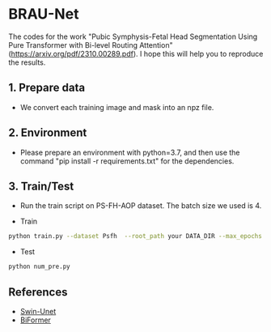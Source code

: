 # BRAU-Net
The codes for the work "Pubic Symphysis-Fetal Head Segmentation Using Pure Transformer with Bi-level Routing Attention"(https://arxiv.org/pdf/2310.00289.pdf). I hope this will help you to reproduce the results.

## 1. Prepare data
- We convert each training image and mask into an npz file.

## 2. Environment
- Please prepare an environment with python=3.7, and then use the command "pip install -r requirements.txt" for the dependencies.
  
## 3. Train/Test

- Run the train script on PS-FH-AOP dataset. The batch size we used is 4. 

- Train

```bash
python train.py --dataset Psfh  --root_path your DATA_DIR --max_epochs 100 --output_dir your OUT_DIR  --img_size 256 --base_lr 0.001 --batch_size 4
```

- Test 

```bash
python num_pre.py
```

## References
* [Swin-Unet](https://github.com/HuCaoFighting/Swin-Unet)
* [BiFormer](https://github.com/rayleizhu/BiFormer)

